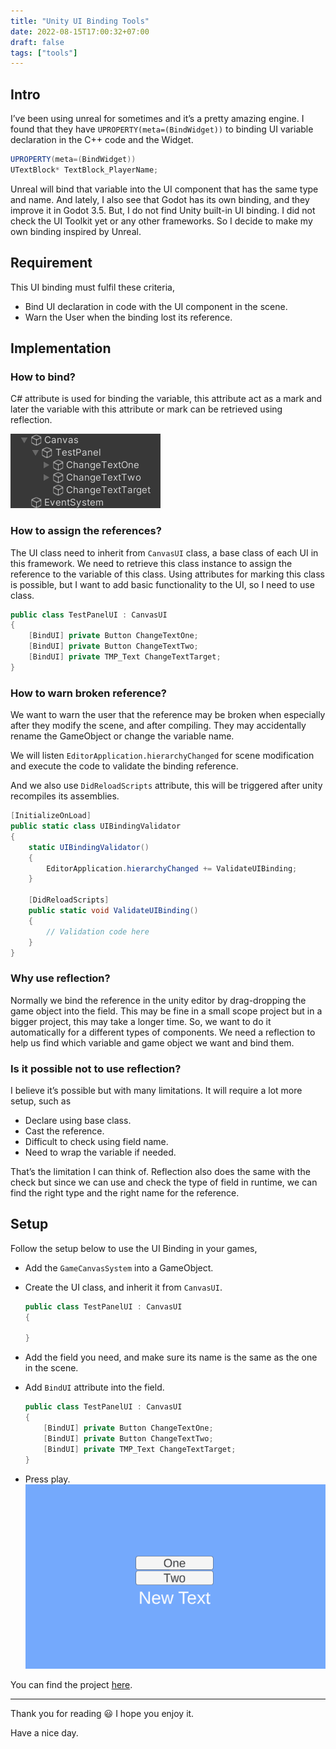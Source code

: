 ```yaml
---
title: "Unity UI Binding Tools"
date: 2022-08-15T17:00:32+07:00
draft: false
tags: ["tools"]
---
```


## Intro

I’ve been using unreal for sometimes and it’s a pretty amazing engine. I found that they have `UPROPERTY(meta=(BindWidget))` to binding UI variable declaration in the C++ code and the Widget.

```csharp
UPROPERTY(meta=(BindWidget))
UTextBlock* TextBlock_PlayerName;
```

Unreal will bind that variable into the UI component that has the same type and name. And lately, I also see that Godot has its own binding, and they improve it in Godot 3.5. But, I do not find Unity built-in UI binding. I did not check the UI Toolkit yet or any other frameworks. So I decide to make my own binding inspired by Unreal.

## Requirement

This UI binding must fulfil these criteria,

- Bind UI declaration in code with the UI component in the scene.
- Warn the User when the binding lost its reference.

## Implementation

### How to bind?

C# attribute is used for binding the variable, this attribute act as a mark and later the variable with this attribute or mark can be retrieved using reflection.

![scene](img/scene.png)

### How to assign the references?

The UI class need to inherit from `CanvasUI` class, a base class of each UI in this framework. We need to retrieve this class instance to assign the reference to the variable of this class. Using attributes for marking this class is possible, but I want to add basic functionality to the UI, so I need to use class.

```csharp
public class TestPanelUI : CanvasUI
{
    [BindUI] private Button ChangeTextOne;
    [BindUI] private Button ChangeTextTwo;
    [BindUI] private TMP_Text ChangeTextTarget;
}
```

### How to warn broken reference?

We want to warn the user that the reference may be broken when especially after they modify the scene, and after compiling. They may accidentally rename the GameObject or change the variable name.

We will listen `EditorApplication.hierarchyChanged` for scene modification and execute the code to validate the binding reference.

And we also use `DidReloadScripts` attribute, this will be triggered after unity recompiles its assemblies.

```csharp
[InitializeOnLoad]
public static class UIBindingValidator
{
    static UIBindingValidator()
    {
        EditorApplication.hierarchyChanged += ValidateUIBinding;
    }
    
    [DidReloadScripts]
    public static void ValidateUIBinding()
    {
        // Validation code here
    }
}
```

### Why use reflection?

Normally we bind the reference in the unity editor by drag-dropping the game object into the field. This may be fine in a small scope project but in a bigger project, this may take a longer time. So, we want to do it automatically for a different types of components. We need a reflection to help us find which variable and game object we want and bind them.

### Is it possible not to use reflection?

I believe it’s possible but with many limitations. It will require a lot more setup, such as 

- Declare using base class.
- Cast the reference.
- Difficult to check using field name.
- Need to wrap the variable if needed.

That’s the limitation I can think of. Reflection also does the same with the check but since we can use and check the type of field in runtime, we can find the right type and the right name for the reference.

## Setup

Follow the setup below to use the UI Binding in your games,

- Add the `GameCanvasSystem` into a GameObject.
- Create the UI class, and inherit it from `CanvasUI`.
    
    ```csharp
    public class TestPanelUI : CanvasUI
    {
    
    }
    ```
    
- Add the field you need, and make sure its name is the same as the one in the scene.
- Add `BindUI` attribute into the field.
    
    ```csharp
    public class TestPanelUI : CanvasUI
    {
        [BindUI] private Button ChangeTextOne;
        [BindUI] private Button ChangeTextTwo;
        [BindUI] private TMP_Text ChangeTextTarget;
    }
    ```
    
- Press play.
  ![binding](img/binding.gif)

You can find the project [here](https://github.com/noodle-eater/Toolset/tree/master/Assets/Canvas).

---

Thank you for reading 😃 I hope you enjoy it.

Have a nice day.